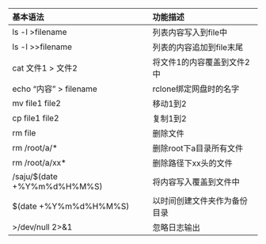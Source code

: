 | 基本语法                        | 功能描述                                             |
| :-----------------------    | :-------------------------------------------------- |
| ls -l >filename            | 列表内容写入到file中                                 |
| ls -l >>filename                   | 列表的内容追加到file末尾                                  |
|cat 文件1 > 文件2                    | 将文件1的内容覆盖到文件2中                              |
| echo “内容” > filename   | rclone绑定网盘时的名字                               |
| mv file1 file2 |移动1到2 |
| cp file1 file2 |复制1到2 |
|rm file |删除文件|
|rm /root/a/*|删除root下a目录所有文件|
|rm /root/a/xx* |删除路径下xx头的文件|
| /saju/$(date +%Y%m%d%H%M%S) | 将内容写入覆盖到文件中|
| $(date +%Y%m%d%H%M%S)       | 以时间创建文件夹作为备份目录                          |
|>/dev/null 2>&1 | 忽略日志输出 |
